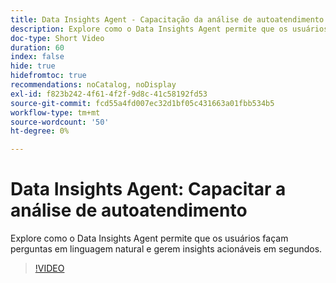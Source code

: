 ```yaml
---
title: Data Insights Agent - Capacitação da análise de autoatendimento
description: Explore como o Data Insights Agent permite que os usuários façam perguntas em linguagem natural e gerem insights acionáveis em segundos.
doc-type: Short Video
duration: 60
index: false
hide: true
hidefromtoc: true
recommendations: noCatalog, noDisplay
exl-id: f823b242-4f61-4f2f-9d8c-41c58192fd53
source-git-commit: fcd55a4fd007ec32d1bf05c431663a01fbb534b5
workflow-type: tm+mt
source-wordcount: '50'
ht-degree: 0%

---
```


# Data Insights Agent: Capacitar a análise de autoatendimento

Explore como o Data Insights Agent permite que os usuários façam perguntas em linguagem natural e gerem insights acionáveis em segundos.

<!-- 62_S106_3442453_59_data-insights-agent-empowering-selfservice-analytics -->
>[!VIDEO](https://video.tv.adobe.com/v/3458304/?learn=on&enablevpops=true)
